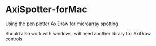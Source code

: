 # AxiSpotter-forMac
Using the pen plotter AxiDraw for microarray spotting

Should also work with windows, will need another library for AxiDraw controls

